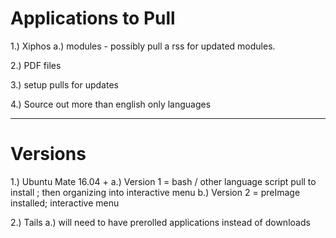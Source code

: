 # Applications to Pull

1.) Xiphos 
  a.) modules 
      - possibly pull a rss for updated modules. 
      
2.) PDF files 

3.) setup pulls for updates 

4.) Source out more than english only languages

---

# Versions

1.) Ubuntu Mate 16.04 + 
    a.) Version 1 = bash / other language script pull to install ; then organizing into interactive menu
    b.) Version 2 = preImage installed; interactive menu 

2.) Tails 
   a.) will need to have prerolled applications instead of downloads
   

